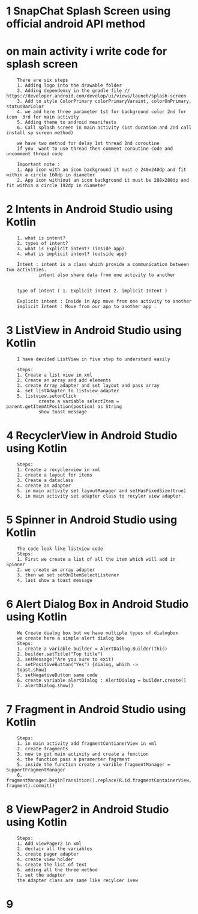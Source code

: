 # 1 SnapChat Splash Screen using official android API method
# on main activity i write code for splash screen
        There are six steps
        1. Adding logo into the drawable folder
        2. Adding dependency in the gradle file //  https://developer.android.com/develop/ui/views/launch/splash-screen
        3. Add to style ColorPrimary colorPrimaryVaraint, colorOnPrimary, statusBarColor
        4. we add here three parameter 1st for background color 2nd for icon  3rd for main activity
        5. Adding theme to android meanifests
        6. Call splash screen in main activity (1st duration and 2nd call install sp screen method)
 
        we have two method for delay 1st thread 2nd coroutine
        if you  want to use thread then comment coroutine code and uncomment thread code

        Important note : 
        1. App icon with an icon background it must e 240x240dp and fit within a circle 160dp in diameter
        2. App icon withiout an icon background it must be 288x288dp and fit within a circle 192dp in diameter


# 2 Intents in Android Studio using Kotlin
        1. what is intent?
        2. types of intent?
        3. what is Explicit intent? (inside app)
        4. what is implicit intent? (outside app)

        Intent : intent is a class which provide a communication between two activities.
                intent also share data from one activity to another


        type of intent ( 1. Explicit intent 2. implicit Intent )

        Explicit intent : Inside in App move from one activity to another
        implicit Intent : Move from our app to another app .

# 3 ListView in Android Studio using Kotlin
        I have devided ListView in five step to understand easily

        steps: 
        1. Create a list view in xml
        2. Create an array and add elements
        3. create Array adapter and set layout and pass array
        4. set listAdapter to listview adapter
        5. listview.setonClick 
                create a variable selectItem = parent.getItemAtPosition(postion) as String
                show toast message

# 4 RecyclerView in Android Studio using Kotlin
        Steps:
        1. Create a recyclerview in xml
        2. create a layout for items 
        3. Create a dataclass
        4. create an adapter 
        5. in main activity set layoutManager and setHasFixedSize(true) 
        6. in main activity set adapter class to recyler view adapter.

# 5 Spinner in Android Studio using Kotlin
        The code look like listview code
        Steps:
        1. First we create a list of all the item which will add in Spinner
        2. we create an array adapter
        3. then we set setOnItemSelectListener
        4. last show a toast message

# 6 Alert Dialog Box in Android Studio using Kotlin
        We Create dialog box but we have multiple types of dialogbox
        we create here a simple alert dialog box
        Steps:
        1. create a variable builder = AlertDailog.Builder(this)
        2. builder.setTitle("Top title")
        3. setMessage("Are you sure to exit)
        4. setPositiveButton("Yes") {dialog, which ->
        toast.show}
        5. setNegativeButton same code
        6. create variable alertDialog : AlertDialog = builder.create()
        7. alertDialog.show()


# 7 Fragment in Android Studio using Kotlin
        Steps:
        1. in main activity add fragmentContianerView in xml
        2. create fragments
        3. now to got main activity and create a function
        4. the function pass a paramerter fagrment
        5. inside the function create a varible fragmentManager = SupportFragmentManager
        6. fragmentManager.beginTransition().replace(R.id.fragmentContainerView, fragment).commit()

# 8 ViewPager2 in Android Studio using Kotlin
        Steps:
        1. Add viewPager2 in xml
        2. declair all the variables
        3. create pager adapter
        4. create view holder
        5. create the list of text
        6. adding all the three method
        7. set the adapter
        the Adapter class are same like recylcer ivew

# 9 
